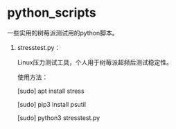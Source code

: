 # python_scripts
一些实用的树莓派测试用的python脚本。

1. stresstest.py：

    Linux压力测试工具，个人用于树莓派超频后测试稳定性。

    使用方法：

    [sudo] apt install stress

    [sudo] pip3 install psutil
    
    [sudo] python3 stresstest.py
